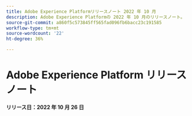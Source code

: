 ```yaml
---
title: Adobe Experience Platformリリースノート 2022 年 10 月
description: Adobe Experience Platformの 2022 年 10 月のリリースノート。
source-git-commit: a860f5c573845ff565fad096fb6bacc23c191585
workflow-type: tm+mt
source-wordcount: '22'
ht-degree: 36%

---
```


# Adobe Experience Platform リリースノート

**リリース日：2022 年 10 月 26 日**
